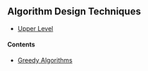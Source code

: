 ## Algorithm Design Techniques

- [Upper Level](../README.md)

#### Contents

- [Greedy Algorithms](greedy_algorithms.md)